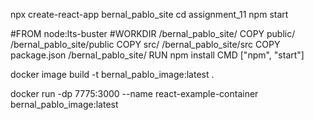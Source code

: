 npx create-react-app bernal_pablo_site
cd assignment_11
npm start

#FROM node:lts-buster
#WORKDIR /bernal_pablo_site/
COPY public/ /bernal_pablo_site/public
COPY src/ /bernal_pablo_site/src
COPY package.json /bernal_pablo_site/
RUN npm install
CMD ["npm", "start"]

docker image build -t bernal_pablo_image:latest .

docker run -dp 7775:3000 --name react-example-container bernal_pablo_image:latest
